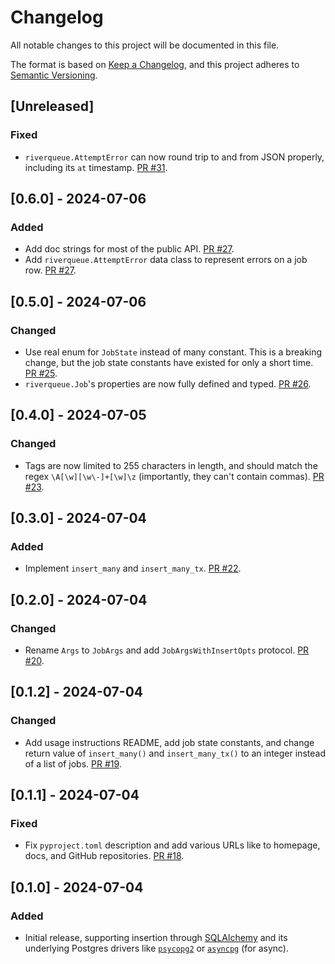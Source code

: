 # Changelog

All notable changes to this project will be documented in this file.

The format is based on [Keep a Changelog](https://keepachangelog.com/en/1.0.0/),
and this project adheres to [Semantic Versioning](https://semver.org/spec/v2.0.0.html).

## [Unreleased]

### Fixed

- `riverqueue.AttemptError` can now round trip to and from JSON properly, including its `at` timestamp. [PR #31](https://github.com/riverqueue/riverqueue-python/pull/31).

## [0.6.0] - 2024-07-06

### Added

- Add doc strings for most of the public API. [PR #27](https://github.com/riverqueue/riverqueue-python/pull/27).
- Add `riverqueue.AttemptError` data class to represent errors on a job row. [PR #27](https://github.com/riverqueue/riverqueue-python/pull/27).

## [0.5.0] - 2024-07-06

### Changed

- Use real enum for `JobState` instead of many constant. This is a breaking change, but the job state constants have existed for only a short time. [PR #25](https://github.com/riverqueue/riverqueue-python/pull/25).
- `riverqueue.Job`'s properties are now fully defined and typed. [PR #26](https://github.com/riverqueue/riverqueue-python/pull/26).

## [0.4.0] - 2024-07-05

### Changed

- Tags are now limited to 255 characters in length, and should match the regex `\A[\w][\w\-]+[\w]\z` (importantly, they can't contain commas). [PR #23](https://github.com/riverqueue/riverqueue-python/pull/23).

## [0.3.0] - 2024-07-04

### Added

- Implement `insert_many` and `insert_many_tx`. [PR #22](https://github.com/riverqueue/riverqueue-python/pull/22).

## [0.2.0] - 2024-07-04

### Changed

- Rename `Args` to `JobArgs` and add `JobArgsWithInsertOpts` protocol. [PR #20](https://github.com/riverqueue/riverqueue-python/pull/20).

## [0.1.2] - 2024-07-04

### Changed

- Add usage instructions README, add job state constants, and change return value of `insert_many()` and `insert_many_tx()` to an integer instead of a list of jobs. [PR #19](https://github.com/riverqueue/riverqueue-python/pull/19).

## [0.1.1] - 2024-07-04

### Fixed

- Fix `pyproject.toml` description and add various URLs like to homepage, docs, and GitHub repositories. [PR #18](https://github.com/riverqueue/riverqueue-python/pull/18).

## [0.1.0] - 2024-07-04

### Added

- Initial release, supporting insertion through [SQLAlchemy](https://www.sqlalchemy.org/) and its underlying Postgres drivers like [`psycopg2`](https://pypi.org/project/psycopg2/) or [`asyncpg`](https://github.com/MagicStack/asyncpg) (for async).